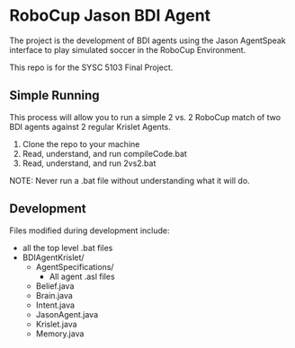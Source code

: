 # RoboCup Jason BDI Agent
The project is the development of BDI agents using the Jason AgentSpeak
interface to play simulated soccer in the RoboCup Environment.

This repo is for the SYSC 5103 Final Project.

## Simple Running
This process will allow you to run a simple 2 vs. 2 RoboCup match of two BDI
agents against 2 regular Krislet Agents.
1. Clone the repo to your machine
2. Read, understand, and run compileCode.bat
3. Read, understand, and run 2vs2.bat

NOTE: Never run a .bat file without understanding what it will do.

## Development
Files modified during development include:
-   all the top level .bat files
-   BDIAgentKrislet/
    - AgentSpecifications/
        - All agent .asl files
    - Belief.java
    - Brain.java
    - Intent.java
    - JasonAgent.java
    - Krislet.java
    - Memory.java
